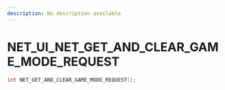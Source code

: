 ```yaml
---
description: No description available 
---
```


# NET_UI\_NET_GET_AND_CLEAR_GAME_MODE_REQUEST

```cpp
int NET_GET_AND_CLEAR_GAME_MODE_REQUEST();
```